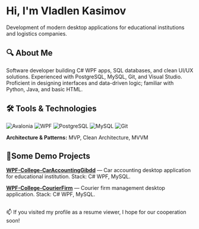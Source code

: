 # Hi, I'm Vladlen Kasimov
Development of modern desktop applications for educational institutions and logistics companies.

## 🔍 About Me

Software developer building C# WPF apps, SQL databases, and clean UI/UX solutions. Experienced with PostgreSQL, MySQL, Git, and Visual Studio. Proficient in designing interfaces and data-driven logic; familiar with Python, Java, and basic HTML.

## 🛠️ Tools & Technologies

![Avalonia](https://img.shields.io/badge/Avalonia-512BD4?style=for-the-badge&logoColor=white) ![WPF](https://img.shields.io/badge/WPF-512BD4?style=for-the-badge&logo=windows&logoColor=white) ![PostgreSQL](https://img.shields.io/badge/PostgreSQL-4169E1?style=for-the-badge&logo=postgresql&logoColor=white) ![MySQL](https://img.shields.io/badge/MySQL-4479A1?style=for-the-badge&logo=mysql&logoColor=white) ![Git](https://img.shields.io/badge/Git-F05032?style=for-the-badge&logo=git&logoColor=white) 

**Architecture & Patterns:** MVP, Clean Architecture, MVVM

## 💼Some Demo Projects

**[WPF-College-CarAccountingGibdd](https://github.com/VladlenKas/WPF-College-CarAccountingGibdd)** — Car accounting desktop application for educational institution. Stack: C# WPF, MySQL. 

**[WPF-College-CourierFirm](https://github.com/VladlenKas/WPF-College-CourierFirm)** — Courier firm management desktop application. Stack: C# WPF, MySQL. 

##
📫 If you visited my profile as a resume viewer, I hope for our cooperation soon!
